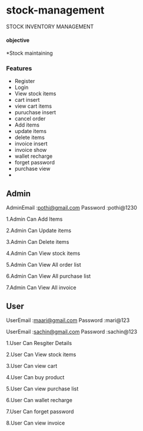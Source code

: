 # stock-management
STOCK INVENTORY MANAGEMENT 

#### objective
*Stock maintaining

### Features

* Register 
* Login
* View stock items
* cart insert
* view cart items
* puruchase insert
* cancel order
* Add items
* update items
* delete items
* invoice insert
* invoice show
* wallet recharge
* forget password
* purchase view 
* 


## Admin

AdminEmail :pothi@gmail.com
Password   :pothi@1230

1.Admin Can Add Items

2.Admin Can Update items

3.Admin Can Delete items

4.Admin Can View  stock items

5.Admin Can View All order list

6.Admin Can View  All purchase list

7.Admin Can View  All invoice



## User

UserEmail :maari@gmail.com
Password  :mari@123

UserEmail :sachin@gmail.com
Password  :sachin@123

1.User Can Resgiter Details

2.User Can View stock items

3.User Can view cart 

4.User Can  buy product

5.User Can view purchase list

6.User Can wallet recharge

7.User Can forget password

8.User Can  view invoice
